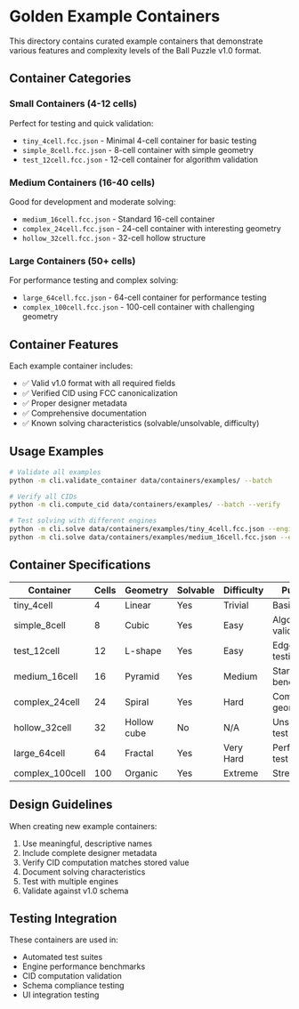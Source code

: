 # Golden Example Containers

This directory contains curated example containers that demonstrate various features and complexity levels of the Ball Puzzle v1.0 format.

## Container Categories

### Small Containers (4-12 cells)
Perfect for testing and quick validation:
- `tiny_4cell.fcc.json` - Minimal 4-cell container for basic testing
- `simple_8cell.fcc.json` - 8-cell container with simple geometry
- `test_12cell.fcc.json` - 12-cell container for algorithm validation

### Medium Containers (16-40 cells)
Good for development and moderate solving:
- `medium_16cell.fcc.json` - Standard 16-cell container
- `complex_24cell.fcc.json` - 24-cell container with interesting geometry
- `hollow_32cell.fcc.json` - 32-cell hollow structure

### Large Containers (50+ cells)
For performance testing and complex solving:
- `large_64cell.fcc.json` - 64-cell container for performance testing
- `complex_100cell.fcc.json` - 100-cell container with challenging geometry

## Container Features

Each example container includes:
- ✅ Valid v1.0 format with all required fields
- ✅ Verified CID using FCC canonicalization
- ✅ Proper designer metadata
- ✅ Comprehensive documentation
- ✅ Known solving characteristics (solvable/unsolvable, difficulty)

## Usage Examples

```bash
# Validate all examples
python -m cli.validate_container data/containers/examples/ --batch

# Verify all CIDs
python -m cli.compute_cid data/containers/examples/ --batch --verify

# Test solving with different engines
python -m cli.solve data/containers/examples/tiny_4cell.fcc.json --engine dfs --pieces A=4
python -m cli.solve data/containers/examples/medium_16cell.fcc.json --engine dlx --time-limit 30
```

## Container Specifications

| Container | Cells | Geometry | Solvable | Difficulty | Purpose |
|-----------|-------|----------|----------|------------|---------|
| tiny_4cell | 4 | Linear | Yes | Trivial | Basic testing |
| simple_8cell | 8 | Cubic | Yes | Easy | Algorithm validation |
| test_12cell | 12 | L-shape | Yes | Easy | Edge case testing |
| medium_16cell | 16 | Pyramid | Yes | Medium | Standard benchmark |
| complex_24cell | 24 | Spiral | Yes | Hard | Complex geometry |
| hollow_32cell | 32 | Hollow cube | No | N/A | Unsolvable test |
| large_64cell | 64 | Fractal | Yes | Very Hard | Performance test |
| complex_100cell | 100 | Organic | Yes | Extreme | Stress test |

## Design Guidelines

When creating new example containers:
1. Use meaningful, descriptive names
2. Include complete designer metadata
3. Verify CID computation matches stored value
4. Document solving characteristics
5. Test with multiple engines
6. Validate against v1.0 schema

## Testing Integration

These containers are used in:
- Automated test suites
- Engine performance benchmarks
- CID computation validation
- Schema compliance testing
- UI integration testing
